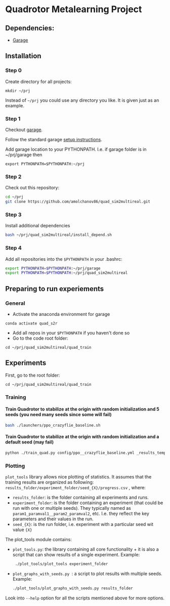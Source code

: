 # Quadrotor Metalearning Project
## Dependencies:
- [Garage](https://github.com/rlworkgroup/garage/)

## Installation
### Step 0
Create directory for all projects:
```
mkdir ~/prj
```
Instead of `~/prj` you could use any directory you like. It is given just as an example.

### Step 1
Checkout [garage](https://github.com/rlworkgroup/garage/).

Follow the standard garage [setup instructions](http://rlgarage.readthedocs.io/en/latest/user/installation.html).

Add garage location to your PYTHONPATH. I.e. if garage folder is in ~/prj/garage then
```
export PYTHONPATH=$PYTHONPATH:~/prj
```

### Step 2
Check out this repository:
```sh
cd ~/prj
git clone https://github.com/amolchanov86/quad_sim2multireal.git
```

### Step 3 
Install additional dependencies
```sh
bash ~/prj/quad_sim2multireal/install_depend.sh
```

### Step 4
Add all repositories into the `$PYTHONPATH` in your .bashrc:
```sh
export PYTHONPATH=$PYTHONPATH:~/prj/garage
export PYTHONPATH=$PYTHONPATH:~/prj/quad_sim2multireal
```


## Preparing to run experiements 

### General
- Activate the anaconda environment for garage
```
conda activate quad_s2r
```
- Add all repos in your `$PYTHONPATH` if you haven't done so
- Go to the code root folder:
```
cd ~/prj/quad_sim2multireal/quad_train
```

## Experiments

First, go to the root folder:
```
cd ~/prj/quad_sim2multireal/quad_train
```

### Training 

#### Train Quadrotor to stabilize at the origin with random initialization and 5 seeds (you need many seeds since some will fail)
```sh
bash ./launchers/ppo_crazyflie_baseline.sh
```

#### Train Quadrotor to stabilize at the origin with random initialization and a default seed (may fail)
```sh
python ./train_quad.py config/ppo__crazyflie_baseline.yml _results_temp/ppo_crazyflie_baseline/seed_001
```

### Plotting
`plot_tools` library allows nice plotting of statistics.
It assumes that the training results are organized as following: `results_folder/experiment_folder/seed_{X}/progress.csv` , where:
- `results_folder`: is the folder containing all experiments and runs.
- `experiment_folder`: is the folder containing an experiment (that could be run with one or multiple seeds). 
  They typically named as `param1_paramval1__param2_paramval2`, etc. I.e. they reflect the key parameters and their values in the run.
- `seed_{X}`: is the run folder, i.e. experiment with a particular seed wit value `{X}`

The plot_tools module contains:
- `plot_tools.py`: the library containing all core functionality + it is also a script that can show results of a single experiment. Example:
   ```sh
    ./plot_tools/plot_tools experiment_folder
   ```
- `plot_graphs_with_seeds.py `: a script to plot results with multiple seeds. Example:
   ```sh
   ./plot_tools/plot_graphs_with_seeds.py results_folder
   ```

Look into `--help` option for all the scripts mentioned above for more options.